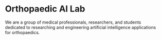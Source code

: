 # Orthopaedic AI Lab

We are a group of medical professionals, researchers, and students dedicated to researching and engineering artificial intelligence applications for orthopaedics. 
 
